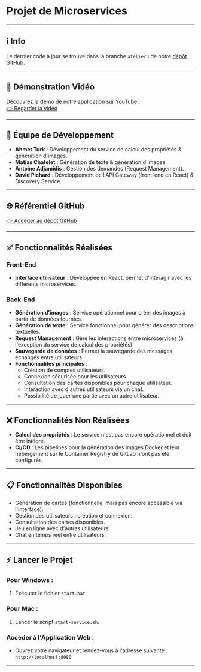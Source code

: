 # Projet de Microservices

---

## ℹ️ Info
Le dernier code à jour se trouve dans la branche `atelier3` de notre [dépôt GitHub](https://github.com/rspid/asi2-atelier1/tree/atelier3).

---

## 🎥 Démonstration Vidéo
Découvrez la démo de notre application sur YouTube :  
[👉 Regarder la vidéo](https://www.youtube.com/watch?v=gldVo2vVI38)

---

## 🚀 Équipe de Développement
- **Ahmet Turk** : Développement du service de calcul des propriétés & génération d'images.
- **Matias Chatelet** : Génération de texte & génération d'images.
- **Antoine Adjamidis** : Gestion des demandes (Request Management).
- **David Pichard** : Développement de l'API Gateway (front-end en React) & Discovery Service.

---

## 🌐 Référentiel GitHub
[👉 Accéder au dépôt GitHub](https://github.com/rspid/asi2-atelier1/tree/main)

---

## ✅ Fonctionnalités Réalisées
### Front-End
- **Interface utilisateur** : Développée en React, permet d'interagir avec les différents microservices.

### Back-End
- **Génération d'images** : Service opérationnel pour créer des images à partir de données fournies.
- **Génération de texte** : Service fonctionnel pour générer des descriptions textuelles.
- **Request Management** : Gère les interactions entre microservices (à l'exception du service de calcul des propriétés).
- **Sauvegarde de données** : Permet la sauvegarde des messages échangés entre utilisateurs.
- **Fonctionnalités principales** :
  - Création de comptes utilisateurs.
  - Connexion sécurisée pour les utilisateurs.
  - Consultation des cartes disponibles pour chaque utilisateur.
  - Interaction avec d'autres utilisateurs via un chat.
  - Possibilité de jouer une partie avec un autre utilisateur.

---

## ❌ Fonctionnalités Non Réalisées
- **Calcul des propriétés** : Le service n'est pas encore opérationnel et doit être intégré.
- **CI/CD** : Les pipelines pour la génération des images Docker et leur hébergement sur le Container Registry de GitLab n'ont pas été configurés.

---

## 📋 Fonctionnalités Disponibles
- Génération de cartes (fonctionnelle, mais pas encore accessible via l'interface).
- Gestion des utilisateurs : création et connexion.
- Consultation des cartes disponibles.
- Jeu en ligne avec d'autres utilisateurs.
- Chat en temps réel entre utilisateurs.

---

## ⚡ Lancer le Projet

### Pour Windows :
1. Exécuter le fichier `start.bat`.

### Pour Mac :
1. Lancer le script `start-service.sh`.

### Accéder à l'Application Web :
- Ouvrez votre navigateur et rendez-vous à l'adresse suivante : `http://localhost:8080`

---